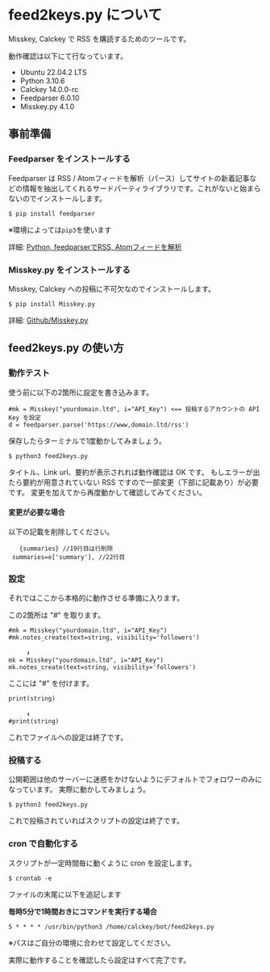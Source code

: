 # feed2keys.py について

Misskey, Calckey で RSS を購読するためのツールです。

動作確認は以下にて行なっています。

* Ubuntu 22.04.2 LTS
* Python 3.10.6
* Calckey 14.0.0-rc
* Feedparser 6.0.10
* Misskey.py 4.1.0



## 事前準備
### Feedparser をインストールする

Feedparser は RSS / Atomフィードを解析（パース）してサイトの新着記事などの情報を抽出してくれるサードパーティライブラリです。これがないと始まらないのでインストールします。


 ```
$ pip install feedparser
```
※環境によっては```pip3```を使います


詳細: [Python, feedparserでRSS, Atomフィードを解析](https://note.nkmk.me/python-feedparser-tutorial/)



### Misskey.py をインストールする

Misskey, Calckey への投稿に不可欠なのでインストールします。

```
$ pip install Misskey.py
```


詳細: [Github/Misskey.py](https://github.com/YuzuRyo61/Misskey.py/blob/main/README-JP.md)



## feed2keys.py の使い方
### 動作テスト

使う前に以下の2箇所に設定を書き込みます。
```
#mk = Misskey("yourdomain.ltd", i="API_Key") <== 投稿するアカウントの API Key を設定
d = feedparser.parse('https://www,domain.ltd/rss')
```

保存したらターミナルで1度動かしてみましょう。



```
$ python3 feed2keys.py
```

タイトル、Link url、要約が表示されれば動作確認は OK です。
もしエラーが出たら要約が用意されていない RSS ですので一部変更（下部に記載あり）が必要です。
変更を加えてから再度動かして確認してみてください。


#### 変更が必要な場合

以下の記載を削除してください。
```
   {summaries} //19行目は行削除
 summaries=e['summary'], //22行目
```



### 設定

それではここから本格的に動作させる準備に入ります。

この2箇所は "#" を取ります。
```
#mk = Misskey("yourdomain.ltd", i="API_Key")
#mk.notes_create(text=string, visibility='followers')

　　　⬇︎
mk = Misskey("yourdomain.ltd", i="API_Key")
mk.notes_create(text=string, visibility='followers')

```


ここには "#" を付けます。
```
print(string)

　　　⬇︎
#print(string)
```

これでファイルへの設定は終了です。




### 投稿する

公開範囲は他のサーバーに迷惑をかけないようにデフォルトでフォロワーのみになっています。
実際に動かしてみましょう。

```
$ python3 feed2keys.py
```

これで投稿されていればスクリプトの設定は終了です。



### cron で自動化する

スクリプトが一定時間毎に動くように cron を設定します。

```
$ crontab -e
```

ファイルの末尾に以下を追記します



**毎時5分で1時間おきにコマンドを実行する場合**
```
5 * * * * /usr/bin/python3 /home/calckey/bot/feed2keys.py
```
※パスはご自分の環境に合わせて設定してください。



実際に動作することを確認したら設定はすべて完了です。
